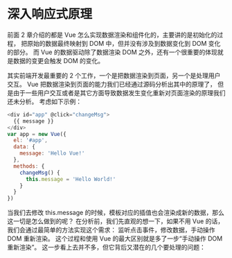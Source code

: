 # 深入响应式原理

前面 2 章介绍的都是 Vue 怎么实现数据渲染和组件化的，主要讲的是初始化的过程，
把原始的数据最终映射到 DOM 中，但并没有涉及到数据变化到 DOM 变化的部分。
而 Vue 的数据驱动除了数据渲染 DOM 之外，还有一个很重要的体现就是数据的变更会触发 DOM 的变化。

其实前端开发最重要的 2 个工作，一个是把数据渲染到页面，另一个是处理用户交互。
Vue 把数据渲染到页面的能力我们已经通过源码分析出其中的原理了，
但是由于一些用户交互或者是其它方面导致数据发生变化重新对页面渲染的原理我们还未分析。
考虑如下示例：
```js
<div id="app" @click="changeMsg">
  {{ message }}
</div>
var app = new Vue({
  el: '#app',
  data: {
    message: 'Hello Vue!'
  },
  methods: {
    changeMsg() {
      this.message = 'Hello World!'
    }
  }
})
```
当我们去修改 this.message 的时候，模板对应的插值也会渲染成新的数据，那么这一切是怎么做到的呢？
在分析前，我们先直观的想一下，如果不用 Vue 的话，我们会通过最简单的方法实现这个需求：
监听点击事件，修改数据，手动操作 DOM 重新渲染。
这个过程和使用 Vue 的最大区别就是多了一步“手动操作 DOM 重新渲染”。
这一步看上去并不多，但它背后又潜在的几个要处理的问题：

 